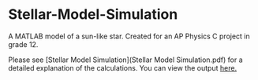 # Stellar-Model-Simulation
 A MATLAB model of a sun-like star. Created for an AP Physics C project in grade 12. 
 
 Please see [Stellar Model Simulation](Stellar Model Simulation.pdf) for a detailed explanation of the calculations. 
 You can view the output [here.](output.pdf)

